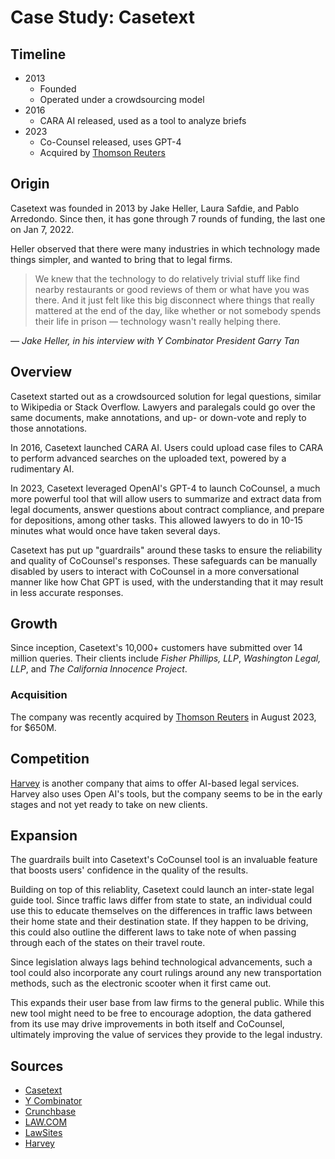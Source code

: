 # Case Study: Casetext

## Timeline

 * 2013
   * Founded
   * Operated under a crowdsourcing model
 * 2016
   * CARA AI released, used as a tool to analyze briefs
 * 2023
   * Co-Counsel released, uses GPT-4
   * Acquired by [Thomson Reuters](https://www.thomsonreuters.com/en.html)

## Origin

Casetext was founded in 2013 by Jake Heller, Laura Safdie, and Pablo Arredondo. 
Since then, it has gone through 7 rounds of funding, the last one on Jan 7, 
2022.

Heller observed that there were many industries in which technology made things 
simpler, and wanted to bring that to legal firms.


>We knew that the technology to do relatively trivial stuff like find nearby
restaurants or good reviews of them or what have you was there. And it just
felt like this big disconnect where things that really mattered at the end of
the day, like whether or not somebody spends their life in prison &mdash; technology
wasn't really helping there.

*&mdash; Jake Heller, in his interview with Y Combinator President Garry Tan*


## Overview

Casetext started out as a crowdsourced solution for legal questions, similar to 
Wikipedia or Stack Overflow. Lawyers and paralegals could go over the same
documents, make annotations, and up- or down-vote and reply to those 
annotations.

In 2016, Casetext launched CARA AI. Users could upload case files to CARA to 
perform advanced searches on the uploaded text, powered by a rudimentary AI.

In 2023, Casetext leveraged OpenAI's GPT-4 to launch CoCounsel, a much more
powerful tool that will allow users to summarize and extract data from legal
documents, answer questions about contract compliance, and prepare for
depositions, among other tasks. This allowed lawyers to do in 10-15 minutes
what would once have taken several days.

Casetext has put up "guardrails" around these tasks to ensure the reliability
and quality of CoCounsel's responses. These safeguards can be manually disabled
by users to interact with CoCounsel in a more conversational manner like how
Chat GPT is used, with the understanding that it may result in less accurate 
responses.

## Growth

Since inception, Casetext's 10,000+ customers have submitted over 14 million 
queries. Their clients include *Fisher Phillips, LLP*, *Washington Legal,
LLP*, and *The California Innocence Project*.


### Acquisition

The company was recently acquired by
[Thomson Reuters](https://www.thomsonreuters.com/en.html) in August 2023, for
$650M.

## Competition

[Harvey](https://www.harvey.ai/) is another company that aims to offer AI-based 
legal services. Harvey also uses Open AI's tools, but the company seems to be
in the early stages and not yet ready to take on new clients.

## Expansion

The guardrails built into Casetext's CoCounsel tool is an invaluable feature
that boosts users' confidence in the quality of the results.

Building on top of this reliablity, Casetext could launch an inter-state legal guide tool. Since traffic laws differ from state to state, an individual could 
use this to educate themselves on the differences in traffic laws between their home state and their destination state. If they happen to be driving, this could also outline the different laws to take note of when passing through each of the
states on their travel route.

Since legislation always lags behind technological advancements, such a tool
could also incorporate any court rulings around any new transportation methods,
such as the electronic scooter when it first came out.

This expands their user base from law firms to the general public. While this
new tool might need to be free to encourage adoption, the data gathered from
its use may drive improvements in both itself and CoCounsel, ultimately
improving the value of services they provide to the legal industry.

## Sources
* [Casetext](https://casetext.com/)
* [Y Combinator](https://www.ycombinator.com/blog/the-10-year-overnight-success-story-of-casetext)
* [Crunchbase](https://www.crunchbase.com/organization/casetext)
* [LAW.COM](https://www.law.com/legaltechnews/2023/08/17/thomson-reuters-officially-acquires-casetext-for-650-million-as-deal-closes/?slreturn=20231030162320)
* [LawSites](https://www.lawnext.com/2023/03/casetext-launches-co-counsel-its-openai-based-legal-assistant-to-help-lawyers-search-data-review-documents-draft-memos-analyze-contracts-and-more.html)
* [Harvey](https://www.harvey.ai/)